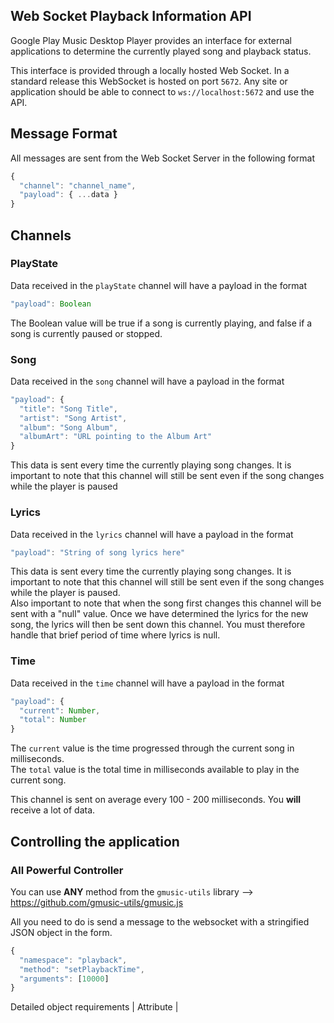 Web Socket Playback Information API
-----------------------------------

Google Play Music Desktop Player provides an interface for external
applications to determine the currently played song and playback status.

This interface is provided through a locally hosted Web Socket.  In a standard
release this WebSocket is hosted on port `5672`.  Any site or application should
be able to connect to `ws://localhost:5672` and use the API.

## Message Format

All messages are sent from the Web Socket Server in the following format

```js
{
  "channel": "channel_name",
  "payload": { ...data }
}
```

## Channels

### PlayState

Data received in the `playState` channel will have a payload in the format

```js
"payload": Boolean
```

The Boolean value will be true if a song is currently playing, and false if a
song is currently paused or stopped.

### Song

Data received in the `song` channel will have a payload in the format

```js
"payload": {
  "title": "Song Title",
  "artist": "Song Artist",
  "album": "Song Album",
  "albumArt": "URL pointing to the Album Art"
}
```

This data is sent every time the currently playing song changes.  It is important
to note that this channel will still be sent even if the song changes while the
player is paused

### Lyrics

Data received in the `lyrics` channel will have a payload in the format

```js
"payload": "String of song lyrics here"
```

This data is sent every time the currently playing song changes.  It is important
to note that this channel will still be sent even if the song changes while the
player is paused.  
Also important to note that when the song first changes this
channel will be sent with a "null" value.  Once we have determined the lyrics
for the new song, the lyrics will then be sent down this channel.  You must therefore
handle that brief period of time where lyrics is null.

### Time

Data received in the `time` channel will have a payload in the format

```js
"payload": {
  "current": Number,
  "total": Number
}
```

The `current` value is the time progressed through the current song in milliseconds.  
The `total` value is the total time in milliseconds available to play in the current
song.

This channel is sent on average every 100 - 200 milliseconds.  You **will** receive a lot of data.

## Controlling the application

### All Powerful Controller

You can use **ANY** method from the `gmusic-utils` library --> https://github.com/gmusic-utils/gmusic.js

All you need to do is send a message to the websocket with a stringified JSON object in the form.

```js
{
  "namespace": "playback",
  "method": "setPlaybackTime",
  "arguments": [10000]
}
```
 Detailed object requirements
| Attribute |

